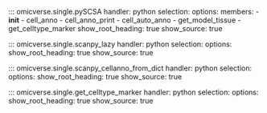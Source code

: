 ::: omicverse.single.pySCSA
    handler: python
    selection:
        options:
        members:
            - __init__
            - cell_anno
            - cell_anno_print
            - cell_auto_anno
            - get_model_tissue
            - get_celltype_marker
        show_root_heading: true
        show_source: true

::: omicverse.single.scanpy_lazy
    handler: python
    selection:
        options:
        show_root_heading: true
        show_source: true

::: omicverse.single.scanpy_cellanno_from_dict
    handler: python
    selection:
        options:
        show_root_heading: true
        show_source: true

::: omicverse.single.get_celltype_marker
    handler: python
    selection:
        options:
        show_root_heading: true
        show_source: true